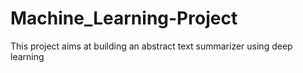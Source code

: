 # Machine_Learning-Project
This project aims at building an abstract text summarizer using deep learning

